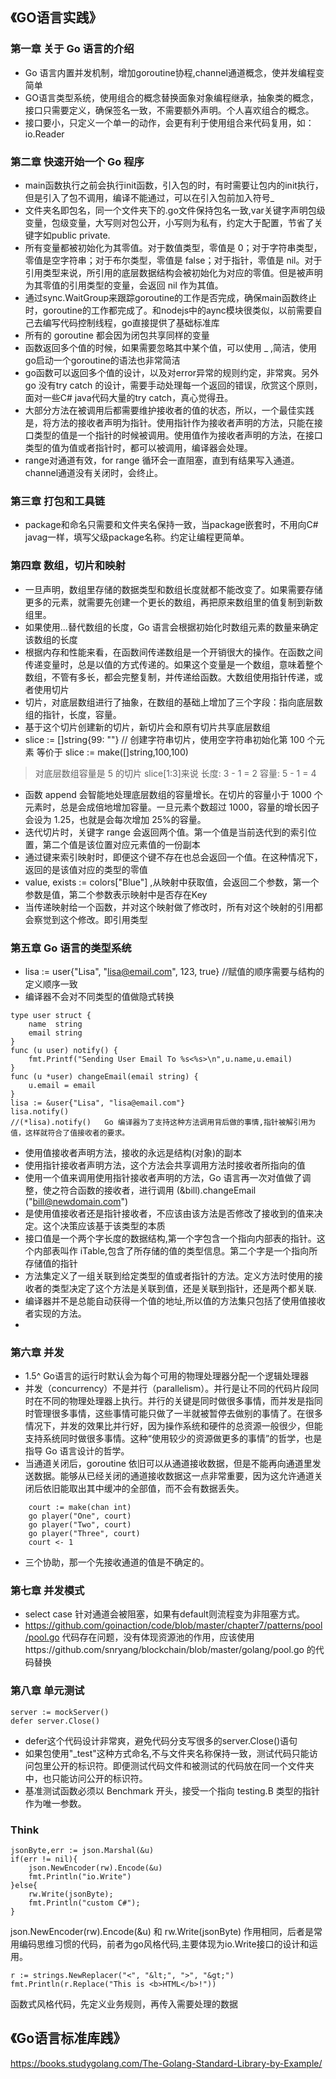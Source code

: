 ## 《GO语言实践》
### 第一章 关于 Go 语言的介绍
- Go 语言内置并发机制，增加goroutine协程,channel通道概念，使并发编程变简单
- GO语言类型系统，使用组合的概念替换面象对象编程继承，抽象类的概念，接口只需要定义，确保签名一致，不需要额外声明。个人喜欢组合的概念。
- 接口要小，只定义一个单一的动作，会更有利于使用组合来代码复用，如：io.Reader
### 第二章 快速开始一个 Go 程序
- main函数执行之前会执行init函数，引入包的时，有时需要让包内的init执行，但是引入了包不调用，编译不能通过，可以在引入包前加入符号_
- 文件夹名即包名，同一个文件夹下的.go文件保持包名一致,var关键字声明包级变量，包级变量，大写则对包公开，小写则为私有，约定大于配置，节省了关键字如public private.
- 所有变量都被初始化为其零值。对于数值类型，零值是 0；对于字符串类型，零值是空字符串；对于布尔类型，零值是 false；对于指针，零值是 nil。对于引用类型来说，所引用的底层数据结构会被初始化为对应的零值。但是被声明为其零值的引用类型的变量，会返回 nil 作为其值。
- 通过sync.WaitGroup来跟踪goroutine的工作是否完成，确保main函数终止时，goroutine的工作都完成了。和nodejs中的aync模块很类似，以前需要自己去编写代码控制线程，go直接提供了基础标准库
- 所有的 goroutine 都会因为闭包共享同样的变量
- 函数返回多个值的时候，如果需要忽略其中某个值，可以使用 _ ,简洁，使用go启动一个goroutine的语法也非常简洁
- go函数可以返回多个值的设计，以及对error异常的规则约定，非常爽。另外go 没有try catch 的设计，需要手动处理每一个返回的错误，欣赏这个原则，面对一些C# java代码大量的try catch，真心觉得丑。
- 大部分方法在被调用后都需要维护接收者的值的状态，所以，一个最佳实践是，将方法的接收者声明为指针。使用指针作为接收者声明的方法，只能在接口类型的值是一个指针的时候被调用。使用值作为接收者声明的方法，在接口类型的值为值或者指针时，都可以被调用，编译器会处理。
-  range对通道有效，for range 循环会一直阻塞，直到有结果写入通道。 channel通道没有关闭时，会终止。
### 第三章 打包和工具链
- package和命名只需要和文件夹名保持一致，当package嵌套时，不用向C# javag一样，填写父级package名称。约定让编程更简单。
### 第四章 数组，切片和映射
- 一旦声明，数组里存储的数据类型和数组长度就都不能改变了。如果需要存储更多的元素，就需要先创建一个更长的数组，再把原来数组里的值复制到新数组里。
- 如果使用...替代数组的长度，Go 语言会根据初始化时数组元素的数量来确定该数组的长度
- 根据内存和性能来看，在函数间传递数组是一个开销很大的操作。在函数之间传递变量时，总是以值的方式传递的。如果这个变量是一个数组，意味着整个数组，不管有多长，都会完整复制，并传递给函数。大数组使用指针传递，或者使用切片
- 切片，对底层数组进行了抽象，在数组的基础上增加了三个字段：指向底层数组的指针，长度，容量。
- 基于这个切片创建新的切片，新切片会和原有切片共享底层数组
- slice := []string{99: ""}   // 创建字符串切片，使用空字符串初始化第 100 个元素 等价于 slice := make([]string,100,100) 
>对底层数组容量是 5 的切片 slice[1:3]来说
>长度: 3 - 1 = 2
>容量: 5 - 1 = 4
- 函数 append 会智能地处理底层数组的容量增长。在切片的容量小于 1000 个元素时，总是会成倍地增加容量。一旦元素个数超过 1000，容量的增长因子会设为 1.25，也就是会每次增加 25%的容量。
- 迭代切片时，关键字 range 会返回两个值。第一个值是当前迭代到的索引位置，第二个值是该位置对应元素值的一份副本
- 通过键来索引映射时，即便这个键不存在也总会返回一个值。在这种情况下，返回的是该值对应的类型的零值
- value, exists := colors["Blue"] ,从映射中获取值，会返回二个参数，第一个参数是值，第二个参数表示映射中是否存在Key
- 当传递映射给一个函数，并对这个映射做了修改时，所有对这个映射的引用都会察觉到这个修改。即引用类型
### 第五章 Go 语言的类型系统
- lisa := user{"Lisa", "lisa@email.com", 123, true} //赋值的顺序需要与结构的定义顺序一致
- 编译器不会对不同类型的值做隐式转换
``` golang
type user struct {
	name  string
	email string
}
func (u user) notify() {
	fmt.Printf("Sending User Email To %s<%s>\n",u.name,u.email)
}
func (u *user) changeEmail(email string) {
	u.email = email
}
lisa := &user{"Lisa", "lisa@email.com"}
lisa.notify()
//(*lisa).notify()   Go 编译器为了支持这种方法调用背后做的事情,指针被解引用为值，这样就符合了值接收者的要求。
```
- 使用值接收者声明方法，接收的永远是结构(对象)的副本
- 使用指针接收者声明方法，这个方法会共享调用方法时接收者所指向的值
- 使用一个值来调用使用指针接收者声明的方法，Go 语言再一次对值做了调整，使之符合函数的接收者，进行调用 (&bill).changeEmail ("bill@newdomain.com")
- 是使用值接收者还是指针接收者，不应该由该方法是否修改了接收到的值来决定。这个决策应该基于该类型的本质
- 接口值是一个两个字长度的数据结构,第一个字包含一个指向内部表的指针。这个内部表叫作 iTable,包含了所存储的值的类型信息。第二个字是一个指向所存储值的指针
- 方法集定义了一组关联到给定类型的值或者指针的方法。定义方法时使用的接收者的类型决定了这个方法是关联到值，还是关联到指针，还是两个都关联.
- 编译器并不是总能自动获得一个值的地址,所以值的方法集只包括了使用值接收者实现的方法。
- 

### 第六章 并发
- 1.5^ Go语言的运行时默认会为每个可用的物理处理器分配一个逻辑处理器
- 并发（concurrency）不是并行（parallelism）。并行是让不同的代码片段同时在不同的物理处理器上执行。并行的关键是同时做很多事情，而并发是指同时管理很多事情，这些事情可能只做了一半就被暂停去做别的事情了。在很多情况下，并发的效果比并行好，因为操作系统和硬件的总资源一般很少，但能支持系统同时做很多事情。这种“使用较少的资源做更多的事情”的哲学，也是指导 Go 语言设计的哲学。
- 当通道关闭后，goroutine 依旧可以从通道接收数据，但是不能再向通道里发送数据。能够从已经关闭的通道接收数据这一点非常重要，因为这允许通道关闭后依旧能取出其中缓冲的全部值，而不会有数据丢失。
``` golang
	court := make(chan int)
	go player("One", court)
	go player("Two", court)
	go player("Three", court)	
	court <- 1
```
- 三个协助，那一个先接收通道的值是不确定的。

### 第七章 并发模式
- select case 针对通道会被阻塞，如果有default则流程变为非阻塞方式。
- https://github.com/goinaction/code/blob/master/chapter7/patterns/pool/pool.go 代码存在问题，没有体现资源池的作用，应该使用https://github.com/snryang/blockchain/blob/master/golang/pool.go 的代码替换

### 第八章 单元测试
``` golang
server := mockServer()
defer server.Close()
```
- defer这个代码设计非常爽，避免代码分支写很多的server.Close()语句
- 如果包使用"_test"这种方式命名,不与文件夹名称保持一致，测试代码只能访问包里公开的标识符。即便测试代码文件和被测试的代码放在同一个文件夹中，也只能访问公开的标识符。
- 基准测试函数必须以 Benchmark 开头，接受一个指向 testing.B 类型的指针作为唯一参数。


### Think
``` golang
jsonByte,err := json.Marshal(&u)
if(err != nil){		
    json.NewEncoder(rw).Encode(&u)
    fmt.Println("io.Write")
}else{
    rw.Write(jsonByte);
    fmt.Println("custom C#");
}
```
json.NewEncoder(rw).Encode(&u) 和 rw.Write(jsonByte) 作用相同，后者是常用编码思维习惯的代码，前者为go风格代码,主要体现为io.Write接口的设计和运用。

``` golang
r := strings.NewReplacer("<", "&lt;", ">", "&gt;")
fmt.Println(r.Replace("This is <b>HTML</b>!"))
```
函数式风格代码，先定义业务规则，再传入需要处理的数据

## 《Go语言标准库践》
https://books.studygolang.com/The-Golang-Standard-Library-by-Example/


